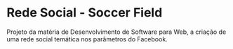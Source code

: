 # Rede Social - Soccer Field
Projeto da matéria de Desenvolvimento de Software para Web, a criação de uma rede social temática nos parâmetros do Facebook.
